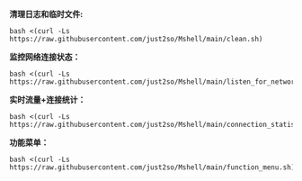 **清理日志和临时文件:**            
```shell
bash <(curl -Ls https://raw.githubusercontent.com/just2so/Mshell/main/clean.sh)
```
**监控网络连接状态：**
```shell
bash <(curl -Ls https://raw.githubusercontent.com/just2so/Mshell/main/listen_for_network_connection_status.sh)
```
**实时流量+连接统计：**
```shell
bash <(curl -Ls https://raw.githubusercontent.com/just2so/Mshell/main/connection_statistics.sh)
```
**功能菜单：**
```shell
bash <(curl -Ls https://raw.githubusercontent.com/just2so/Mshell/main/function_menu.sh)
```





